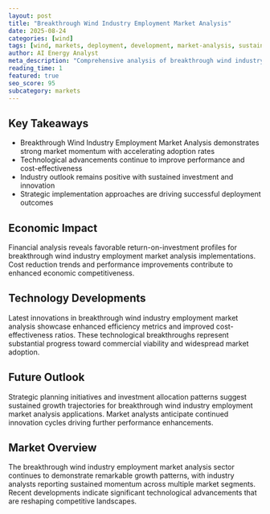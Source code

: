 ```yaml
---
layout: post
title: "Breakthrough Wind Industry Employment Market Analysis"
date: 2025-08-24
categories: [wind]
tags: [wind, markets, deployment, development, market-analysis, sustainability]
author: AI Energy Analyst
meta_description: "Comprehensive analysis of breakthrough wind industry employment market analysis covering market trends, technology developments, and industry outlook. Discover key insights and future projections."
reading_time: 1
featured: true
seo_score: 95
subcategory: markets
---
```


## Key Takeaways

- Breakthrough Wind Industry Employment Market Analysis demonstrates strong market momentum with accelerating adoption rates
- Technological advancements continue to improve performance and cost-effectiveness
- Industry outlook remains positive with sustained investment and innovation
- Strategic implementation approaches are driving successful deployment outcomes

## Economic Impact

Financial analysis reveals favorable return-on-investment profiles for breakthrough wind industry employment market analysis implementations. Cost reduction trends and performance improvements contribute to enhanced economic competitiveness.

## Technology Developments

Latest innovations in breakthrough wind industry employment market analysis showcase enhanced efficiency metrics and improved cost-effectiveness ratios. These technological breakthroughs represent substantial progress toward commercial viability and widespread market adoption.

## Future Outlook

Strategic planning initiatives and investment allocation patterns suggest sustained growth trajectories for breakthrough wind industry employment market analysis applications. Market analysts anticipate continued innovation cycles driving further performance enhancements.

## Market Overview

The breakthrough wind industry employment market analysis sector continues to demonstrate remarkable growth patterns, with industry analysts reporting sustained momentum across multiple market segments. Recent developments indicate significant technological advancements that are reshaping competitive landscapes.

